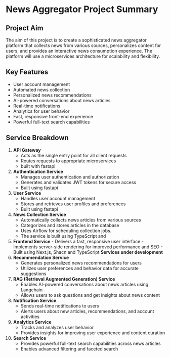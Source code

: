 # News Aggregator Project Summary

## Project Aim

The aim of this project is to create a sophisticated news aggregator platform that collects news from various sources, personalizes content for users, and provides an interactive news consumption experience. The platform will use a microservices architecture for scalability and flexibility.

## Key Features

- User account management
- Automated news collection
- Personalized news recommendations
- AI-powered conversations about news articles
- Real-time notifications
- Analytics for user behavior
- Fast, responsive front-end experience
- Powerful full-text search capabilities

## Service Breakdown

1. **API Gateway**
   - Acts as the single entry point for all client requests
   - Routes requests to appropriate microservices
   - built with fastapi
2. **Authentication Service**
   - Manages user authentication and authorization
   - Generates and validates JWT tokens for secure access
   - Built using fastapi
3. **User Service**
   - Handles user account management
   - Stores and retrieves user profiles and preferences
   - Built using fastapi
4. **News Collection Service**
   - Automatically collects news articles from various sources
   - Categorizes and stores articles in the database
   - Uses Airflow for scheduling collection jobs.
   - The service is built using TypeScript and
5. **Frontend Service** - Delivers a fast, responsive user interface - Implements server-side rendering for improved performance and SEO - Built using Next.js, Shacn and TypeScript
   **Services under development**
6. **Recommendation Service**
   - Generates personalized news recommendations for users
   - Utilizes user preferences and behavior data for accurate suggestions
7. **RAG (Retrieval Augmented Generation) Service**
   - Enables AI-powered conversations about news articles using Langchain
   - Allows users to ask questions and get insights about news content
8. **Notification Service**
   - Sends real-time notifications to users
   - Alerts users about new articles, recommendations, and account activities
9. **Analytics Service**
   - Tracks and analyzes user behavior
   - Provides insights for improving user experience and content curation
10. **Search Service**
    - Provides powerful full-text search capabilities across news articles
    - Enables advanced filtering and faceted search
